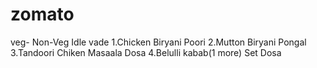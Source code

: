 # zomato
veg-                      Non-Veg
Idle vade               1.Chicken Biryani
Poori                   2.Mutton Biryani
Pongal                  3.Tandoori Chiken
Masaala Dosa            4.Belulli kabab(1 more)
Set Dosa
